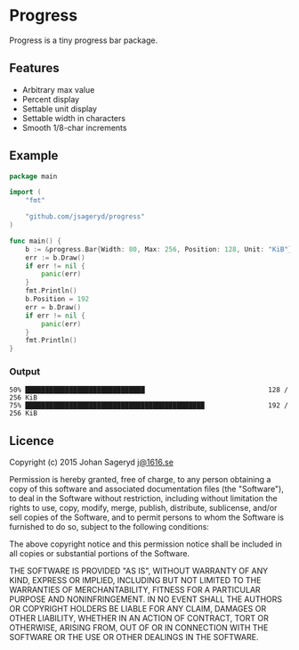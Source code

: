 # Progress
Progress is a tiny progress bar package.

## Features
- Arbitrary max value
- Percent display
- Settable unit display
- Settable width in characters
- Smooth 1/8-char increments

## Example
```go
package main

import (
	"fmt"

	"github.com/jsageryd/progress"
)

func main() {
	b := &progress.Bar{Width: 80, Max: 256, Position: 128, Unit: "KiB"}
	err := b.Draw()
	if err != nil {
		panic(err)
	}
	fmt.Println()
	b.Position = 192
	err = b.Draw()
	if err != nil {
		panic(err)
	}
	fmt.Println()
}
```

### Output
```
50% ██████████████████████████████                               128 / 256 KiB
75% █████████████████████████████████████████████                192 / 256 KiB
```

## Licence
Copyright (c) 2015 Johan Sageryd <j@1616.se>

Permission is hereby granted, free of charge, to any person obtaining a copy of
this software and associated documentation files (the "Software"), to deal in
the Software without restriction, including without limitation the rights to
use, copy, modify, merge, publish, distribute, sublicense, and/or sell copies of
the Software, and to permit persons to whom the Software is furnished to do so,
subject to the following conditions:

The above copyright notice and this permission notice shall be included in all
copies or substantial portions of the Software.

THE SOFTWARE IS PROVIDED "AS IS", WITHOUT WARRANTY OF ANY KIND, EXPRESS OR
IMPLIED, INCLUDING BUT NOT LIMITED TO THE WARRANTIES OF MERCHANTABILITY, FITNESS
FOR A PARTICULAR PURPOSE AND NONINFRINGEMENT. IN NO EVENT SHALL THE AUTHORS OR
COPYRIGHT HOLDERS BE LIABLE FOR ANY CLAIM, DAMAGES OR OTHER LIABILITY, WHETHER
IN AN ACTION OF CONTRACT, TORT OR OTHERWISE, ARISING FROM, OUT OF OR IN
CONNECTION WITH THE SOFTWARE OR THE USE OR OTHER DEALINGS IN THE SOFTWARE.
